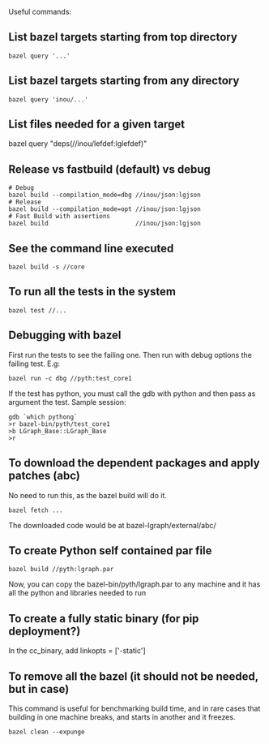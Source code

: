 
Useful commands:

## List bazel targets starting from top directory

    bazel query '...'

## List bazel targets starting from any directory

    bazel query 'inou/...'

## List files needed for a given target

   bazel query "deps(//inou/lefdef:lglefdef)" 

## Release vs fastbuild (default) vs debug

    # Debug
    bazel build --compilation_mode=dbg //inou/json:lgjson
    # Release
    bazel build --compilation_mode=opt //inou/json:lgjson
    # Fast Build with assertions
    bazel build                        //inou/json:lgjson

## See the command line executed

    bazel build -s //core

## To run all the tests in the system

    bazel test //...

## Debugging with bazel

First run the tests to see the failing one. Then run with debug options
the failing test. E.g:

    bazel run -c dbg //pyth:test_core1

If the test has python, you must call the gdb with python and then pass as
argument the test. Sample session:

    gdb `which pythong`
    >r bazel-bin/pyth/test_core1
    >b LGraph_Base::LGraph_Base
    >r

## To download the dependent packages and apply patches (abc)

No need to run this, as the bazel build will do it.

    bazel fetch ...

The downloaded code would be at bazel-lgraph/external/abc/

## To create Python self contained par file

    bazel build //pyth:lgraph.par

Now, you can copy the bazel-bin/pyth/lgraph.par to any machine and it has all the python and libraries needed to run

## To create a fully static binary (for pip deployment?)

In the cc_binary, add linkopts = ['-static']

## To remove all the bazel (it should not be needed, but in case)

This command is useful for benchmarking build time, and in rare cases that
building in one machine breaks, and starts in another and it freezes.

    bazel clean --expunge


